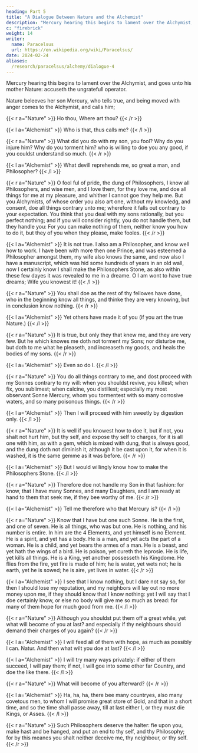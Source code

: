 ```yaml
---
heading: Part 5
title: "A Dialogue Between Nature and the Alchemist"
description: "Mercury hearing this begins to lament over the Alchymist, and goes unto his mother Nature"
c: "firebrick"
weight: 14
writer:
  name: Paracelsus
  url: https://en.wikipedia.org/wiki/Paracelsus/
date: 2024-02-24
aliases:
  /research/paracelsus/alchemy/dialogue-4
---
```



Mercury hearing this begins to lament over the Alchymist, and goes unto his mother Nature: accuseth the ungratefull operator. 

Nature beleeves her son Mercury, who tells true, and being moved with anger comes to the Alchymist, and calls him; 

{{< r a="Nature" >}}
Ho thou, Where art thou? 
{{< /r >}}

{{< l a="Alchemist" >}}
Who is that, thus calls me? 
{{< /l >}}

{{< r a="Nature" >}}
What did you do with my son, you fool?  Why do you injure him? Why do you torment him? who is willing to doe you any good, if you couldst understand so much. 
{{< /r >}}

{{< l a="Alchemist" >}}
What devill reprehends me, so great a man, and Philosopher? 
{{< /l >}}

{{< r a="Nature" >}}
O fool ful of pride, the dung of Philosophers, I know all Philosophers, and wise men, and I love them, for they love me, and doe all things for me at my pleasure, and whither I cannot goe they help me.  But you Alchymists, of whose order you also art one, without my knowledg, and consent, doe all things contrary unto me; wherefore it falls out contrary to your expectation. You think that you deal with my sons rationally, but you perfect nothing; and if you will consider rightly, you do not handle them, but they handle you: For you can make nothing of them, neither know you how to do it, but they of you when they please, make fooles. 
{{< /r >}}


{{< l a="Alchemist" >}}
It is not true. I also am a Philosopher, and know well how to work. I have been with more then one Prince, and was esteemed a Philosopher amongst them, my wife also knows the same, and now also I have a manuscript, which was hid some hundreds of years in an old wall, now I certainly know I shall make the Philosophers Stone, as also within these few dayes it was revealed to me in a dreame. O I am wont to have true dreams; Wife you knowest it! 
{{< /l >}}

{{< r a="Nature" >}}
You shall doe as the rest of thy fellowes have done, who in the beginning know all things, and thinke they are very knowing, but in conclusion know nothing. 
{{< /r >}}

{{< l a="Alchemist" >}}
Yet others have made it of you (if you art the true Nature.) 
{{< /l >}}


{{< r a="Nature" >}}
It is true, but only they that knew me, and they are very few. But he which knowes me doth not torment my Sons; nor disturbe me, but doth to me what he  pleaseth, and increaseth my goods, and heals the bodies of my sons. 
{{< /r >}}

{{< l a="Alchemist" >}}
Even so do I. 
{{< /l >}}

{{< r a="Nature" >}}
You do all things contrary to me, and dost proceed with my Sonnes contrary to my will: when you shouldst revive, you killest; when fix, you sublimest; when calcine, you distillest; especially my most observant Sonne Mercury, whom you tormentest with so many corrosive waters, and so many poisonous things. 
{{< /r >}}

{{< l a="Alchemist" >}}
Then I will proceed with him sweetly by digestion only. 
{{< /l >}}

{{< r a="Nature" >}}
It is well if you knowest how to doe it, but if not, you shalt not hurt him, but thy self, and expose thy self to charges, for it is all one with him, as with a gem, which is mixed with dung, that is always good, and the dung doth not diminish it, although it be cast upon it, for when it is washed, it is the same gemme as it was before. 
{{< /r >}}

{{< l a="Alchemist" >}}
But I would willingly know how to make the Philosophers Stone.
{{< /l >}}

{{< r a="Nature" >}}
Therefore doe not handle my Son in that fashion: for know, that I have many Sonnes, and many Daughters, and I am ready at hand to them that seek me, if they bee worthy of me. 
{{< /r >}}

{{< l a="Alchemist" >}}
Tell me therefore who that Mercury is? 
{{< /l >}}

{{< r a="Nature" >}}
Know that I have but one such Sonne. He is the first, and one of seven. He is all things, who was but one. He is nothing, and his number is entire. In him are the 4 Elements, and yet himself is no Element. He is a spirit, and yet has a body. He is a man, and yet acts the part of a woman. He is a child, and yet bears the armes of a man. He is a beast, and yet hath the wings of a bird. He is poison, yet cureth the leprosie. He is life, yet kills all things. He is a King, yet another possesseth his Kingdome. He flies from the fire, yet fire is made of him; he  is water, yet wets not; he  is earth, yet he  is sowed; he  is aire, yet lives in water.
{{< /r >}}

{{< l a="Alchemist" >}}
I see that I know nothing, but I dare not say so, for then I should lose my reputation, and my neighbors will lay out no more money upon me, if they should know that I know nothing: yet I will say that I doe certainly know, or else no body will give me so much as bread: for many of them hope for much good from me. 
{{< /l >}}

{{< r a="Nature" >}}
Although you shouldst put them off a great while, yet what will become of you at last? and especially if thy neighbours should demand their charges of you again? 
{{< /r >}}

{{< l a="Alchemist" >}}
I will feed all of them with hope, as much as possibly I can. Natur. And then what wilt you doe at last? 
{{< /l >}}

{{< l a="Alchemist" >}}
I will try many ways privately: if either of them succeed, I will pay them; if not, I will goe into some other far Country, and doe the like there. 
{{< /l >}}

{{< r a="Nature" >}}
What will become of you afterward? 
{{< /r >}}

{{< l a="Alchemist" >}}
Ha, ha, ha, there bee many countryes, also many covetous men, to whom I will promise great store of Gold, and that in a short time, and so the time shall passe away, till at last either I, or they must die Kings, or Asses. 
{{< /l >}}

{{< r a="Nature" >}}
Such Philosophers deserve the halter: fie upon you, make hast and be hanged, and put an end to thy self, and thy Philosophy; for by this meanes you shalt neither deceive me, thy neighbour, or thy self.
{{< /r >}}
